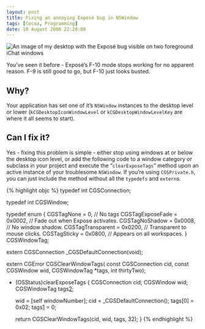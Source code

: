 ```yaml
---
layout: post
title: Fixing an annoying Exposé bug in NSWindow
tags: [Cocoa, Programming]
date: 10 August 2008 22:20:00
---
```


![An image of my desktop with the Exposé bug visible on two foreground iChat windows][1]

You’ve seen it before - Exposé’s F-10 mode stops working for no apparent reason. F-9 is still good to go, but F-10 just looks busted.

## Why?

Your application has set one of it’s `NSWindow` instances to the desktop level or lower (`kCGDesktopIconWindowLevel` or `kCGDesktopWindowLevelKey` are where it all seems to start).

## Can I fix it?

Yes - fixing this problem is simple - either stop using windows at or below the desktop icon level, or add the following code to a window category or subclass in your project and execute the “`clearExposeTags`” method upon an active instance of your troublesome `NSWindow`. If you’re using `CGSPrivate.h`, you can just include the method without all the `typedefs` and `extern`s.

{% highlight objc  %}
typedef int CGSConnection;

typedef int CGSWindow;

typedef enum {
    CGSTagNone          = 0,        // No tags
    CGSTagExposeFade    = 0x0002,    // Fade out when Expose activates.
    CGSTagNoShadow      = 0x0008,    // No window shadow.
    CGSTagTransparent   = 0x0200,   // Transparent to mouse clicks.
    CGSTagSticky        = 0x0800,    // Appears on all workspaces.
} CGSWindowTag;

extern CGSConnection _CGSDefaultConnection(void);

extern CGError CGSClearWindowTags(
	const CGSConnection cid, 
	const CGSWindow wid, 
	CGSWindowTag *tags, 
	int thirtyTwo);

- (OSStatus)clearExposeTags
{
    CGSConnection cid;
    CGSWindow wid;
    CGSWindowTag tags[2];
    
    wid = [self windowNumber];
    cid = _CGSDefaultConnection();
    tags[0] = 0x02;
    tags[1] = 0;
	
    return CGSClearWindowTags(cid, wid, tags, 32);
}
{% endhighlight %}

 [1]: http://static.tonyarnold.com/missing_shadows-1306152494.jpg "Missing shadows on windows in Exposé"
 [2]: http://plasq.com/
 [3]: http://skitch.com
